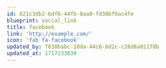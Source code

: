 ```yaml
---
id: 621c3db2-6df6-44fb-8aa8-fd30bf6ac4fe
blueprint: social_link
title: facebook
link: 'http://example.com/'
icon: 'fab fa-facebook'
updated_by: f838babc-10da-44c6-bd2c-c28d8a011f8b
updated_at: 1717133839
---
```


